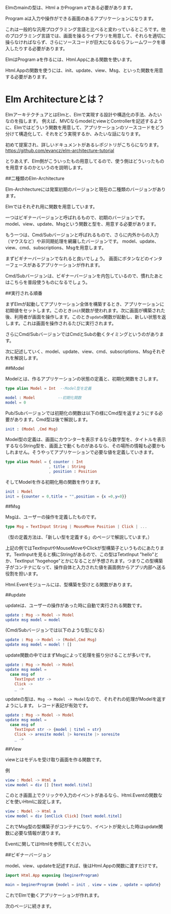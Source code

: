 
Elmのmainの型は、Html a かProgram aである必要があります。

Program aは入力や操作ができる画面のあるアプリケーションになります。

これは一般的な汎用プログラミング言語と比べると変わっているところです。他のプログラミング言語では、画面を操るライブラリを用意して、それらを適切に操らなければならず、さらにソースコードが巨大になるならフレームワークを導入したりする必要があります。

ElmはProgram aを作るには、Html.Appにある関数を使います。

Html.Appの関数を使うには、init、update、view、Msg、といった関数を用意する必要があります。


# Elm Architectureとは？

ElmアーキテクチュアとはElmと、Elmで実現する設計や構造化の手法、みたいなのを指します。
例えば、MVCならmodelとviewとControllerを記述するように、Elmではどういう関数を用意して、アプリケーションのソースコードをどう分けて構造化して、それをどう実現するか、みたいな話になります。

初めて提案され、詳しいドキュメントがあるレポジトリがこちらになります。
https://github.com/evancz/elm-architecture-tutorial

とりあえず、Elm側がこういったもの用意してるので、使う側はどういったものを用意するのかというのを説明します。

##二種類のElm-Architecture

Elm-Architectureには発案初期のバージョンと現在の二種類のバージョンがあります。

Elmではそれぞれ用に関数を用意しています。

一つはビギナーバージョンと呼ばれるもので、初期のバージョンです。
model、view、update、Msgという関数と型を、用意する必要があります。

もう一つは、Cmd/Subバージョンと呼ばれるもので、さらに内外からの入力（マウスなど）や非同期処理を網羅したバージョンです。
model、update、view、cmd、subscriptions、Msgを用意します。

まずビギナーバージョンでなれると良いでしょう。
画面にボタンなどのインターフェースがあるアプリケーションが作れます。

Cmd/Subバージョンは、ビギナーバージョンを内包しているので、慣れたあとはこちらを普段使うものになるでしょう。


##実行される順番

まずElmが起動してアプリケーション全体を構築するとき、アプリケーションに初期値をセットします。このとき`init`関数が使われます。次に画面が構築された後、利用者が画面を操作します。このとき`update`関数が起動し、新しい状態を返します。これは画面を操作されるたびに実行されます。

さらにCmd/SubバージョンではCmdとSubの動くタイミングというのがあります。

次に記述していく、model、update、view、cmd、subscriptions、Msgそれぞれを解説します。


##Model

Modelとは、作るアプリケーションの状態の定義と、初期化関数をさします。

```elm
type alias Model = Int  --Model型を定義

model : Model          --初期化関数
model = 0
```

Pub/Subバージョンでは初期化の関数は以下の様にCmd型を返すようにする必要があります。Cmd型は後で解説します。

```elm
init : (Model ,Cmd Msg)
```

Model型の定義は、画面にカウンターを表示するなら数字型を、タイトルを表示するならString型を、画面上で動くものがあるなら、その場所の情報も必要かもしれません。そうやってアプリケーションで必要な値を定義していきます。

```elm
type alias Model = { counter : Int
                   , title : String
                   , position : Position
```

そしてModelを作る初期化用の関数を作ります。

```elm
init : Model
init = {counter = 0,title = "",position = {x =0,y=0}}
```

##Msg

Msgは、ユーザーの操作を定義したものです。

```elm
type Msg = TextInput String | MouseMove Position | Click | ...
```

（型の定義方法は、「新しい型を定義する」のページで解説しています。）

上記の例ではTextInputやMouseMoveやClickが型構築子というものにあたります。TextInputを見ると横にStringがあるので、この型はTetxtInput "hello"とか、TextInput "hogehoge"とかになることが予想されます。つまりこの型構築子がコンテナになって、操作自体と入力された値を画面側からアプリ内部へ送る役割を担います。

Html.Eventモジュールには、型構築を受けとる関数があります。

##update

updateは、ユーザーの操作があった時に自動で実行される関数です。

```elm
update : Msg -> Model -> Model
update msg model = model
```

(Cmd/Subバージョンでは以下のような型になる）

```elm
update : Msg -> Model -> (Model,Cmd Msg)
update msg model = model ! []
```

update関数の中ではまずMsgによって処理を振り分けることが多いです。

```elm
update : Msg -> Model -> Model
update msg model =
  case msg of
    TextInput str ->
    Click ->
    _ ->
```

updateの型は、`Msg -> Model -> Model`なので、それぞれの処理がModelを返すようにします。
レコード表記が有効です。

```elm
update : Msg -> Model -> Model
update msg model =
  case msg of
    TextInput str -> {model | titel = str}
    Click -> aresite model |> koresite |> soresite
    _ ->
```

##View

viewとはモデルを受け取り画面を作る関数です。

例

```elm
view : Model -> Html a
view model = div [] [text model.titel]

```

このとき画面上でクリックや入力のイベントがあるなら、Html.Eventの関数などを使いHtmlに設定します。

```elm
view : Model -> Html a
view model = div [onClick Click] [text model.titel]

```

これでMsg型の型構築子がコンテナになり、イベントが発火した時はupdate関数に必要な情報が渡ります。

Eventに関してはHtmlを参照してください。

##ビギナーバージョン

model、view、updateを記述すれば、後はHtml.Appの関数に渡すだけです。

```elm
import Html.App exposing (beginerProgram)

main = beginerProgram {model = init , view = view , update = update}

```

これでElmで動くアプリケーションが作れます。

次のページに続きます。

